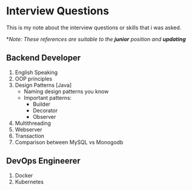 # Interview Questions
This is my note about the interview questions or skills that i was asked.

**Note: These references are suitable to the __junior__ position and __updating__*

## Backend Developer
1. English Speaking
2. OOP principles
3. Design Patterns [Java]
    - Naming design patterns you know
    - Important patterns:
        - Builder
        - Decorator
        - Observer
4. Multithreading
5. Webserver
6. Transaction
7. Comparison between MySQL vs Monogodb

## DevOps Engineerer
1. Docker
2. Kubernetes

